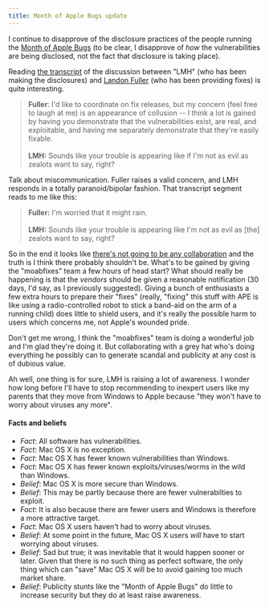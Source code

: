 ```yaml
---
title: Month of Apple Bugs update
---
```


I continue to disapprove of the disclosure practices of the people running the [Month of Apple Bugs](http://www.wincent.com/a/about/wincent/weblog/archives/2007/01/month_of_apple.php) (to be clear, I disapprove of *how* the vulnerabilities are being disclosed, not the fact that disclosure is taking place).

Reading [the transcript](http://projects.info-pull.com/moab/bug-files/landonf_bikemonkey.org-2007-01-07.html) of the discussion between "LMH" (who has been making the disclosures) and [Landon Fuller](http://landonf.bikemonkey.org/) (who has been providing fixes) is quite interesting.

> **Fuller**: I'd like to coordinate on fix releases, but my concern (feel free to laugh at me) is an appearance of collusion -- I think a lot is gained by having you demonstrate that the vulnerabilities exist, are real, and exploitable, and having me separately demonstrate that they're easily fixable.\
> \
> **LMH:** Sounds like your trouble is appearing like if I'm not as evil as zealots want to say, right?

Talk about miscommunication. Fuller raises a valid concern, and LMH responds in a totally paranoid/bipolar fashion. That transcript segment reads to me like this:

> **Fuller:** I'm worried that it might rain.\
> \
> **LMH:** Sounds like your trouble is appearing like I'm not as evil as \[the\] zealots want to say, right?

So in the end it looks like [there's not going to be any collaboration](http://groups-beta.google.com/group/moabfixes/browse_thread/thread/cf7fd155e01de2a4) and the truth is I think there probably shouldn't be. What's to be gained by giving the "moabfixes" team a few hours of head start? What should really be happening is that the *vendors* should be given a reasonable notification (30 days, I'd say, as I previously suggested). Giving a bunch of enthusiasts a few extra hours to prepare their "fixes" (really, "fixing" this stuff with APE is like using a radio-controlled robot to stick a band-aid on the arm of a running child) does little to shield users, and it's really the possible harm to users which concerns me, not Apple's wounded pride.

Don't get me wrong, I think the "moabfixes" team is doing a wonderful job and I'm glad they're doing it. But collaborating with a grey hat who's doing everything he possibly can to generate scandal and publicity at any cost is of dubious value.

Ah well, one thing is for sure, LMH is raising a lot of awareness. I wonder how long before I'll have to stop recommending to inexpert users like my parents that they move from Windows to Apple because "they won't have to worry about viruses any more".

#### Facts and beliefs

-   *Fact*: All software has vulnerabilities.
-   *Fact*: Mac OS X is no exception.
-   *Fact*: Mac OS X has fewer known vulnerabilities than Windows.
-   *Fact*: Mac OS X has fewer known exploits/viruses/worms in the wild than Windows.
-   *Belief*: Mac OS X is more secure than Windows.
-   *Belief*: This may be partly because there are fewer vulnerabilties to exploit.
-   *Fact*: It is also because there are fewer users and Windows is therefore a more attractive target.
-   *Fact*: Mac OS X users haven't had to worry about viruses.
-   *Belief*: At some point in the future, Mac OS X users *will* have to start worrying about viruses.
-   *Belief*: Sad but true; it was inevitable that it would happen sooner or later. Given that there is no such thing as perfect software, the only thing which can "save" Mac OS X will be to avoid gaining too much market share.
-   *Belief*: Publicity stunts like the "Month of Apple Bugs" do little to increase security but they do at least raise awareness.
